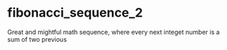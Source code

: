 # fibonacci_sequence_2
Great and mightful math sequence, where every next integet number is a sum of two previous
